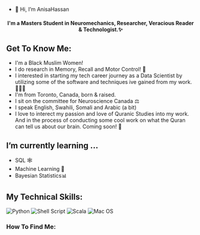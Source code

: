 - 👋 Hi, I’m AnisaHassan 
<h4 align="center">
    I'm a Masters Student in Neuromechanics, Researcher, Veracious Reader & Technologist.✨
</h4>

## Get To Know Me:

- I'm a Black Muslim Women!
- I do research in Memory, Recall and Motor Control! 🧠
- I interested in starting my tech career journey as a Data Scientist by utilizing some of the software and techniques ive gained from my work. 👩🏾‍💻
- I'm from Toronto, Canada,  born & raised.
- I sit on the committee for Neuroscience Canada ⚖️
- I speak English, Swahili, Somali and Arabic (a bit)
- I love to interect my passion and love of Quranic Studies into my work. And in the process of conducting some cool work on what the Quran can tell us about our brain. Coming soon! 🧡


## I’m currently learning ...

- SQL 🕸
- Machine Learning 🤖
- Bayesian Statistics📊

## My Technical Skills: 

![Python](https://img.shields.io/badge/Code-Python-informational?style=flat&logo=Python&color=ffdd54)
![Shell Script](https://img.shields.io/badge/Code-Shell_Script-informational?style=flat&logo=Shell_Script&color=23121011)
![Scala](https://img.shields.io/badge/Code-Scala-informational?style=flat&logo=Scala&color=23DC322F)
![Mac OS](https://img.shields.io/badge/OS-MacOS-informational?style=flat&logo=MacOS&color=F4A259)


### How To Find Me:
